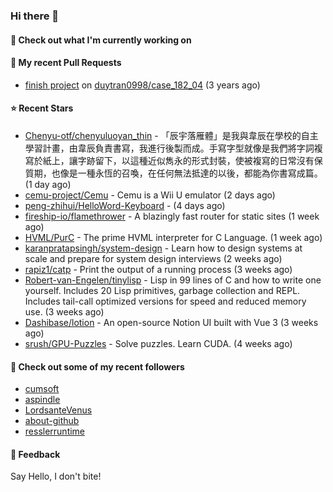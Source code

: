 ### Hi there 👋

#### 👷 Check out what I'm currently working on

#### 🔨 My recent Pull Requests

- [finish project](https://github.com/duytran0998/case_182_04/pull/1) on [duytran0998/case_182_04](https://github.com/duytran0998/case_182_04) (3 years ago)

#### ⭐ Recent Stars

- [Chenyu-otf/chenyuluoyan_thin](https://github.com/Chenyu-otf/chenyuluoyan_thin) - 「辰宇落雁體」是我與韋辰在學校的自主學習計畫，由韋辰負責書寫，我進行後製而成。手寫字型就像是我們將字詞複寫於紙上，讓字跡留下，以這種近似雋永的形式封裝，使被複寫的日常沒有保質期，也像是一種永恆的召喚，在任何無法抵達的以後，都能為你書寫成篇。 (1 day ago)
- [cemu-project/Cemu](https://github.com/cemu-project/Cemu) - Cemu is a Wii U emulator (2 days ago)
- [peng-zhihui/HelloWord-Keyboard](https://github.com/peng-zhihui/HelloWord-Keyboard) -  (4 days ago)
- [fireship-io/flamethrower](https://github.com/fireship-io/flamethrower) - A blazingly fast router for static sites (1 week ago)
- [HVML/PurC](https://github.com/HVML/PurC) - The prime HVML interpreter for C Language. (1 week ago)
- [karanpratapsingh/system-design](https://github.com/karanpratapsingh/system-design) - Learn how to design systems at scale and prepare for system design interviews (2 weeks ago)
- [rapiz1/catp](https://github.com/rapiz1/catp) - Print the output of a running process (3 weeks ago)
- [Robert-van-Engelen/tinylisp](https://github.com/Robert-van-Engelen/tinylisp) - Lisp in 99 lines of C and how to write one yourself. Includes 20 Lisp primitives, garbage collection and REPL. Includes tail-call optimized versions for speed and reduced memory use. (3 weeks ago)
- [Dashibase/lotion](https://github.com/Dashibase/lotion) - An open-source Notion UI built with Vue 3  (3 weeks ago)
- [srush/GPU-Puzzles](https://github.com/srush/GPU-Puzzles) - Solve puzzles. Learn CUDA. (4 weeks ago)

#### 👯 Check out some of my recent followers

- [cumsoft](https://github.com/cumsoft)
- [aspindle](https://github.com/aspindle)
- [LordsanteVenus](https://github.com/LordsanteVenus)
- [about-github](https://github.com/about-github)
- [resslerruntime](https://github.com/resslerruntime)

#### 💬 Feedback

Say Hello, I don't bite!